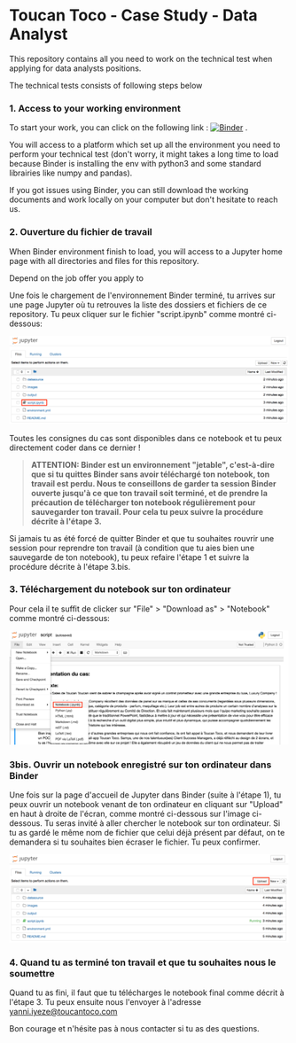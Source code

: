 # Toucan Toco - Case Study - Data Analyst 


This repository contains all you need to work on the technical test when applying for data analysts positions.

The technical tests consists of following steps below


### 1. Access to your working environment

To start your work, you can click on the following link : [![Binder](https://mybinder.org/badge_logo.svg)](https://mybinder.org/v2/gh/ToucanToco/data-hiring-case_study-data_analyst_intern/master)
.

You will access to a platform which set up all the environment  you need to perform your technical test (don't worry, it might takes a long time to load because Binder is installing the env with python3 and some standard librairies like numpy and pandas).

If you got issues using Binder, you can still download the working documents and work locally on your computer but don't hesitate to reach us.

### 2. Ouverture du fichier de travail

When Binder environment finish to load, you will access to a Jupyter home page with all directories and files for this repository.

Depend on the job offer you apply to

Une fois le chargement de l'environnement Binder terminé, tu arrives sur une page Jupyter où tu retrouves la liste des dossiers et fichiers de ce repository.
Tu peux cliquer sur le fichier "script.ipynb" comme montré ci-dessous:

![jupyter-home](images/jupyter_home.png)

Toutes les consignes du cas sont disponibles dans ce notebook et tu peux directement coder dans ce dernier !

> **ATTENTION: Binder est un environnement "jetable", c'est-à-dire que si tu quittes Binder sans avoir téléchargé ton notebook, ton travail est perdu. Nous te conseillons de garder ta session Binder ouverte jusqu'à ce que ton travail soit terminé, et de prendre la précaution de télécharger ton notebook régulièrement pour sauvegarder ton travail. Pour cela tu peux suivre la procédure décrite à l'étape 3.**

Si jamais tu as été forcé de quitter Binder et que tu souhaites rouvrir une session pour reprendre ton travail (à condition que tu aies bien une sauvegarde de ton notebook), tu peux refaire l'étape 1 et suivre la procédure décrite à l'étape 3.bis.

### 3. Téléchargement du notebook sur ton ordinateur

Pour cela il te suffit de clicker sur "File" > "Download as" > "Notebook" comme montré ci-dessous:

![download-notebook](images/download_notebook.png)

### 3bis. Ouvrir un notebook enregistré sur ton ordinateur dans Binder

Une fois sur la page d'accueil de Jupyter dans Binder (suite à l'étape 1), tu peux ouvrir un notebook venant de ton ordinateur en cliquant sur "Upload" en haut à droite de l'écran, comme montré ci-dessous sur l'image ci-dessous. Tu seras invité à aller chercher le notebook sur ton ordinateur. Si tu as gardé le même nom de fichier que celui déjà présent par défaut, on te demandera si tu souhaites bien écraser le fichier. Tu peux confirmer.

![upload-notebook](images/upload_notebook.png)

### 4. Quand tu as terminé ton travail et que tu souhaites nous le soumettre

Quand tu as fini, il faut que tu télécharges le notebook final comme décrit à l'étape 3.
Tu peux ensuite nous l'envoyer à l'adresse yanni.iyeze@toucantoco.com

Bon courage et n'hésite pas à nous contacter si tu as des questions.
